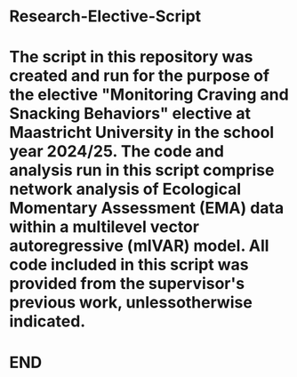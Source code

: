 # Research-Elective-Script

# The script in this repository was created and run for the purpose of the elective "Monitoring Craving and Snacking Behaviors" elective at Maastricht University in the school year 2024/25. The code and analysis run in this script comprise network analysis of Ecological Momentary Assessment (EMA) data within a multilevel vector autoregressive (mlVAR) model. All code included in this script was provided from the supervisor's previous work, unlessotherwise indicated.

# END
